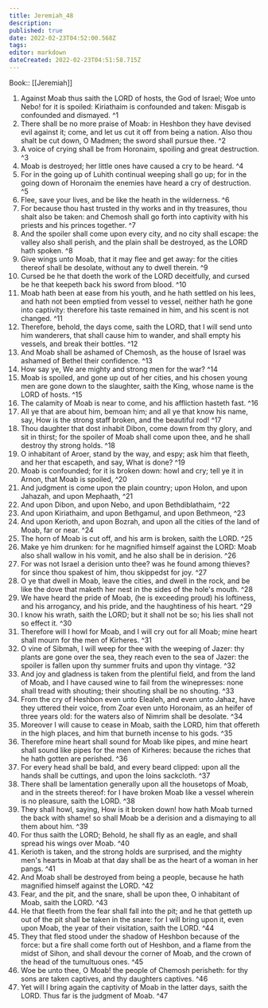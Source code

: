 ```yaml
---
title: Jeremiah_48
description: 
published: true
date: 2022-02-23T04:52:00.568Z
tags: 
editor: markdown
dateCreated: 2022-02-23T04:51:58.715Z
---
```


 Book:: [[Jeremiah]]
 1. Against Moab thus saith the LORD of hosts, the God of Israel; Woe unto Nebo! for it is spoiled: Kiriathaim is confounded and taken: Misgab is confounded and dismayed. ^1
 2. There shall be no more praise of Moab: in Heshbon they have devised evil against it; come, and let us cut it off from being a nation. Also thou shalt be cut down, O Madmen; the sword shall pursue thee. ^2
 3. A voice of crying shall be from Horonaim, spoiling and great destruction. ^3
 4. Moab is destroyed; her little ones have caused a cry to be heard. ^4
 5. For in the going up of Luhith continual weeping shall go up; for in the going down of Horonaim the enemies have heard a cry of destruction. ^5
 6. Flee, save your lives, and be like the heath in the wilderness. ^6
 7. For because thou hast trusted in thy works and in thy treasures, thou shalt also be taken: and Chemosh shall go forth into captivity with his priests and his princes together. ^7
 8. And the spoiler shall come upon every city, and no city shall escape: the valley also shall perish, and the plain shall be destroyed, as the LORD hath spoken. ^8
 9. Give wings unto Moab, that it may flee and get away: for the cities thereof shall be desolate, without any to dwell therein. ^9
 10. Cursed be he that doeth the work of the LORD deceitfully, and cursed be he that keepeth back his sword from blood. ^10
 11. Moab hath been at ease from his youth, and he hath settled on his lees, and hath not been emptied from vessel to vessel, neither hath he gone into captivity: therefore his taste remained in him, and his scent is not changed. ^11
 12. Therefore, behold, the days come, saith the LORD, that I will send unto him wanderers, that shall cause him to wander, and shall empty his vessels, and break their bottles. ^12
 13. And Moab shall be ashamed of Chemosh, as the house of Israel was ashamed of Bethel their confidence. ^13
 14. How say ye, We are mighty and strong men for the war? ^14
 15. Moab is spoiled, and gone up out of her cities, and his chosen young men are gone down to the slaughter, saith the King, whose name is the LORD of hosts. ^15
 16. The calamity of Moab is near to come, and his affliction hasteth fast. ^16
 17. All ye that are about him, bemoan him; and all ye that know his name, say, How is the strong staff broken, and the beautiful rod! ^17
 18. Thou daughter that dost inhabit Dibon, come down from thy glory, and sit in thirst; for the spoiler of Moab shall come upon thee, and he shall destroy thy strong holds. ^18
 19. O inhabitant of Aroer, stand by the way, and espy; ask him that fleeth, and her that escapeth, and say, What is done? ^19
 20. Moab is confounded; for it is broken down: howl and cry; tell ye it in Arnon, that Moab is spoiled, ^20
 21. And judgment is come upon the plain country; upon Holon, and upon Jahazah, and upon Mephaath, ^21
 22. And upon Dibon, and upon Nebo, and upon Bethdiblathaim, ^22
 23. And upon Kiriathaim, and upon Bethgamul, and upon Bethmeon, ^23
 24. And upon Kerioth, and upon Bozrah, and upon all the cities of the land of Moab, far or near. ^24
 25. The horn of Moab is cut off, and his arm is broken, saith the LORD. ^25
 26. Make ye him drunken: for he magnified himself against the LORD: Moab also shall wallow in his vomit, and he also shall be in derision. ^26
 27. For was not Israel a derision unto thee? was he found among thieves? for since thou spakest of him, thou skippedst for joy. ^27
 28. O ye that dwell in Moab, leave the cities, and dwell in the rock, and be like the dove that maketh her nest in the sides of the hole's mouth. ^28
 29. We have heard the pride of Moab, (he is exceeding proud) his loftiness, and his arrogancy, and his pride, and the haughtiness of his heart. ^29
 30. I know his wrath, saith the LORD; but it shall not be so; his lies shall not so effect it. ^30
 31. Therefore will I howl for Moab, and I will cry out for all Moab; mine heart shall mourn for the men of Kirheres. ^31
 32. O vine of Sibmah, I will weep for thee with the weeping of Jazer: thy plants are gone over the sea, they reach even to the sea of Jazer: the spoiler is fallen upon thy summer fruits and upon thy vintage. ^32
 33. And joy and gladness is taken from the plentiful field, and from the land of Moab, and I have caused wine to fail from the winepresses: none shall tread with shouting; their shouting shall be no shouting. ^33
 34. From the cry of Heshbon even unto Elealeh, and even unto Jahaz, have they uttered their voice, from Zoar even unto Horonaim, as an heifer of three years old: for the waters also of Nimrim shall be desolate. ^34
 35. Moreover I will cause to cease in Moab, saith the LORD, him that offereth in the high places, and him that burneth incense to his gods. ^35
 36. Therefore mine heart shall sound for Moab like pipes, and mine heart shall sound like pipes for the men of Kirheres: because the riches that he hath gotten are perished. ^36
 37. For every head shall be bald, and every beard clipped: upon all the hands shall be cuttings, and upon the loins sackcloth. ^37
 38. There shall be lamentation generally upon all the housetops of Moab, and in the streets thereof: for I have broken Moab like a vessel wherein is no pleasure, saith the LORD. ^38
 39. They shall howl, saying, How is it broken down! how hath Moab turned the back with shame! so shall Moab be a derision and a dismaying to all them about him. ^39
 40. For thus saith the LORD; Behold, he shall fly as an eagle, and shall spread his wings over Moab. ^40
 41. Kerioth is taken, and the strong holds are surprised, and the mighty men's hearts in Moab at that day shall be as the heart of a woman in her pangs. ^41
 42. And Moab shall be destroyed from being a people, because he hath magnified himself against the LORD. ^42
 43. Fear, and the pit, and the snare, shall be upon thee, O inhabitant of Moab, saith the LORD. ^43
 44. He that fleeth from the fear shall fall into the pit; and he that getteth up out of the pit shall be taken in the snare: for I will bring upon it, even upon Moab, the year of their visitation, saith the LORD. ^44
 45. They that fled stood under the shadow of Heshbon because of the force: but a fire shall come forth out of Heshbon, and a flame from the midst of Sihon, and shall devour the corner of Moab, and the crown of the head of the tumultuous ones. ^45
 46. Woe be unto thee, O Moab! the people of Chemosh perisheth: for thy sons are taken captives, and thy daughters captives. ^46
 47. Yet will I bring again the captivity of Moab in the latter days, saith the LORD. Thus far is the judgment of Moab. ^47
